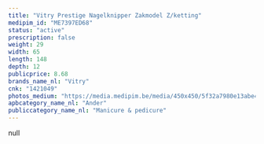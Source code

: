 ```yaml
---
title: "Vitry Prestige Nagelknipper Zakmodel Z/ketting"
medipim_id: "ME7397ED68"
status: "active"
prescription: false
weight: 29
width: 65
length: 148
depth: 12
publicprice: 8.68
brands_name_nl: "Vitry"
cnk: "1421049"
photos_medium: "https://media.medipim.be/media/450x450/5f32a7980e13abe483e1a6e87db3e4c853b57815.jpg"
apbcategory_name_nl: "Ander"
publiccategory_name_nl: "Manicure & pedicure"
---
```

null
